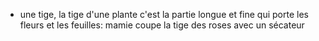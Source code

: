 - une tige, la tige d'une plante c'est la partie longue et fine qui porte les fleurs et les feuilles: mamie coupe la tige des roses avec un sécateur